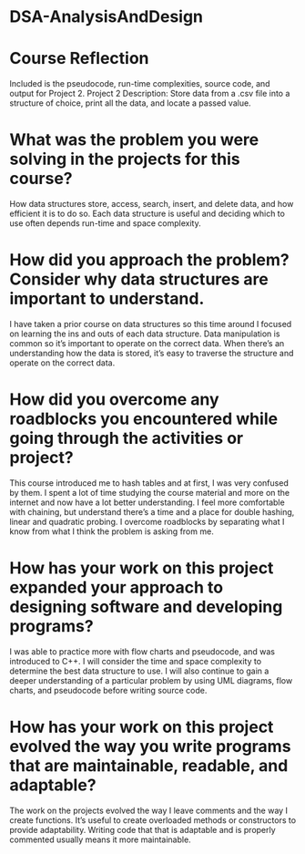 # DSA-AnalysisAndDesign

# Course Reflection
Included is the pseudocode, run-time complexities, source code, and output for Project 2.
Project 2 Description: Store data from a .csv file into a structure of choice, print all the data, and locate a passed value.

# What was the problem you were solving in the projects for this course?
How data structures store, access, search, insert, and delete data, and how efficient it is to do so. Each data structure is useful and deciding which to use often depends run-time and space complexity.

# How did you approach the problem? Consider why data structures are important to understand.
I have taken a prior course on data structures so this time around I focused on learning the ins and outs of each data structure. Data manipulation is common so it’s important to operate on the correct data. When there’s an understanding how the data is stored, it’s easy to traverse the structure and operate on the correct data.

# How did you overcome any roadblocks you encountered while going through the activities or project?
This course introduced me to hash tables and at first, I was very confused by them. I spent a lot of time studying the course material and more on the internet and now have a lot better understanding. I feel more comfortable with chaining, but understand there’s a time and a place for double hashing, linear and quadratic probing. I overcome roadblocks by separating what I know from what I think the problem is asking from me. 

# How has your work on this project expanded your approach to designing software and developing programs?
I was able to practice more with flow charts and pseudocode, and was introduced to C++. I will consider the time and space complexity to determine the best data structure to use. I will also continue to gain a deeper understanding of a particular problem by using UML diagrams, flow charts, and pseudocode before writing source code.

# How has your work on this project evolved the way you write programs that are maintainable, readable, and adaptable?
The work on the projects evolved the way I leave comments and the way I create functions. It’s useful to create overloaded methods or constructors to provide adaptability. Writing code that that is adaptable and is properly commented usually means it more maintainable. 
